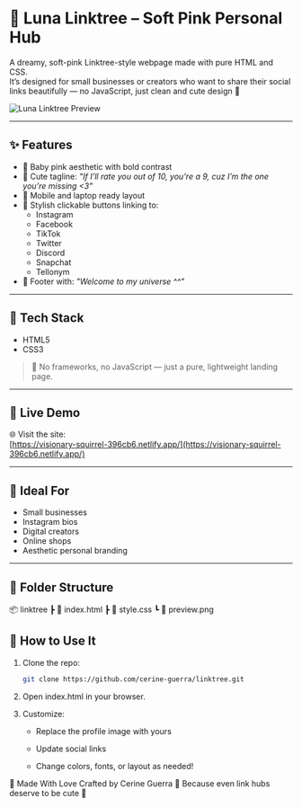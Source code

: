 # 🌙 Luna Linktree – Soft Pink Personal Hub

A dreamy, soft-pink Linktree-style webpage made with pure HTML and CSS.  
It’s designed for small businesses or creators who want to share their social links beautifully — no JavaScript, just clean and cute design 💖

![Luna Linktree Preview](preview.png)

---

## ✨ Features

- 🎀 Baby pink aesthetic with bold contrast
- 💌 Cute tagline: *"If I’ll rate you out of 10, you're a 9, cuz I’m the one you’re missing <3"*
- 📱 Mobile and laptop ready layout
- 🔗 Stylish clickable buttons linking to:
  - Instagram
  - Facebook
  - TikTok
  - Twitter
  - Discord
  - Snapchat
  - Tellonym
- 🌌 Footer with: *"Welcome to my universe ^^"*

---

## 🔧 Tech Stack

- HTML5
- CSS3

> 🎯 No frameworks, no JavaScript — just a pure, lightweight landing page.

---

## 🚀 Live Demo

🌐 Visit the site:  
[https://visionary-squirrel-396cb6.netlify.app/](https://visionary-squirrel-396cb6.netlify.app/)

---

## 🧁 Ideal For

- Small businesses
- Instagram bios
- Digital creators
- Online shops
- Aesthetic personal branding

---

## 📁 Folder Structure
📦 linktree
┣ 📜 index.html
┣ 📜 style.css
┗ 📜 preview.png

## 📸 How to Use It

1. Clone the repo:
   ```bash
   git clone https://github.com/cerine-guerra/linktree.git

2. Open index.html in your browser.

3. Customize:

   - Replace the profile image with yours

   - Update social links

   - Change colors, fonts, or layout as needed!
  
💌 Made With Love
Crafted by Cerine Guerra
🌸 Because even link hubs deserve to be cute 🌸




